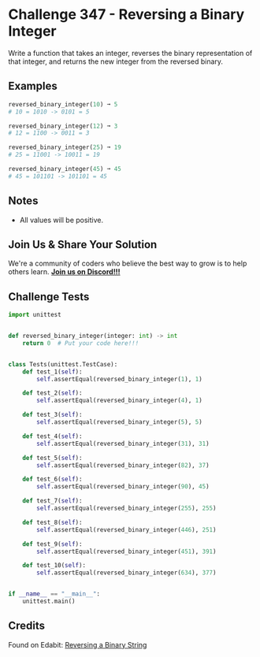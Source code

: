 # Challenge 347 - Reversing a Binary Integer

Write a function that takes an integer, reverses the binary representation of that integer, and returns the new integer from the reversed binary.

## Examples
```python
reversed_binary_integer(10) ➞ 5
# 10 = 1010 -> 0101 = 5

reversed_binary_integer(12) ➞ 3
# 12 = 1100 -> 0011 = 3

reversed_binary_integer(25) ➞ 19
# 25 = 11001 -> 10011 = 19

reversed_binary_integer(45) ➞ 45
# 45 = 101101 -> 101101 = 45
```
## Notes

- All values will be positive.

## Join Us & Share Your Solution

We're a community of coders who believe the best way to grow is to help others learn. **[Join us on Discord!!!]("https"://discord.gg/sfHykntuGy)**

## Challenge Tests
```python
import unittest


def reversed_binary_integer(integer: int) -> int
    return 0  # Put your code here!!!


class Tests(unittest.TestCase):
    def test_1(self):
        self.assertEqual(reversed_binary_integer(1), 1)

    def test_2(self):
        self.assertEqual(reversed_binary_integer(4), 1)

    def test_3(self):
        self.assertEqual(reversed_binary_integer(5), 5)

    def test_4(self):
        self.assertEqual(reversed_binary_integer(31), 31)

    def test_5(self):
        self.assertEqual(reversed_binary_integer(82), 37)

    def test_6(self):
        self.assertEqual(reversed_binary_integer(90), 45)

    def test_7(self):
        self.assertEqual(reversed_binary_integer(255), 255)

    def test_8(self):
        self.assertEqual(reversed_binary_integer(446), 251)

    def test_9(self):
        self.assertEqual(reversed_binary_integer(451), 391)

    def test_10(self):
        self.assertEqual(reversed_binary_integer(634), 377)


if __name__ == "__main__":
    unittest.main()
```
## Credits

Found on Edabit: [Reversing a Binary String](https://edabit.com/challenge/WPojigJER35bJT6YH)
